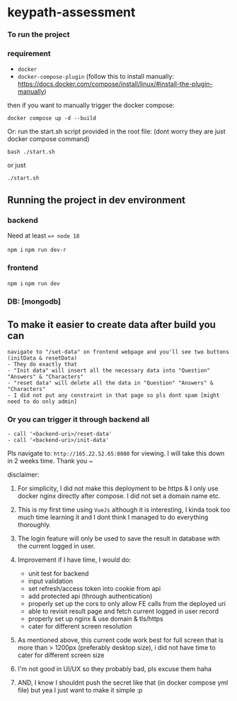 # keypath-assessment

### To run the project

### requirement

- `docker`
- `docker-compose-plugin` (follow this to install manually: <https://docs.docker.com/compose/install/linux/#install-the-plugin-manually>)

then if you want to manually trigger the docker compose:

`docker compose up -d --build`

Or: run the start.sh script provided in the root file: (dont worry they are just docker compose command)

`bash ./start.sh`

or just

`./start.sh`

## Running the project in dev environment

### backend

Need at least `=> node 18`

`npm i`
`npm run dev-r`

### frontend

`npm i`
`npm run dev`

### DB: [mongodb]

## To make it easier to create data after build you can

```
navigate to "/set-data" on frontend webpage and you'll see two buttons (initData & resetData)
- They do exactly that
- "Init data" will insert all the necessary data into "Question" "Answers" & "Characters"
- "reset data" will delete all the data in "Question" "Answers" & "Characters"
- I did not put any constraint in that page so pls dont spam [might need to do only admin]
```

### Or you can trigger it through backend all

```
- call '<backend-uri>/reset-data'
- call '<backend-uri>/init-data'
```

Pls navigate to: `http://165.22.52.65:8080` for viewing. I will take this down in 2 weeks time. Thank you ~

disclaimer:

1. For simplicity, I did not make this deployment to be https & I only use docker nginx directly after compose. I did not set a domain name etc.
2. This is my first time using `VueJs` although it is interesting, I kinda took too much time learning it and I dont think I managed to do everything thoroughly.
3. The login feature will only be used to save the result in database with the current logged in user.
4. Improvement if I have time, I would do:

   - unit test for backend
   - input validation
   - set refresh/access token into cookie from api
   - add protected api (through authentication)
   - properly set up the cors to only allow FE calls from the deployed uri
   - able to revisit result page and fetch current logged in user record
   - properly set up nginx & use domain & tls/https
   - cater for different screen resolution

5. As mentioned above, this current code work best for full screen that is more than > 1200px (preferably desktop size), i did not have time to cater for different screen size
6. I'm not good in UI/UX so they probably bad, pls excuse them haha
7. AND, I know I shouldnt push the secret like that (in docker compose yml file) but yea I just want to make it simple :p
